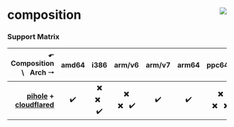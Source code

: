 # composition <a href='https://github.com/padhi-homelab/composition/actions?query=workflow%3A%22Docker+CI+Release%22'><img align='right' src='https://img.shields.io/github/workflow/status/padhi-homelab/composition/Docker%20CI%20Release?logo=github&logoWidth=24&style=flat-square'></img></a>

### Support Matrix

| ⬐ Composition &nbsp; \ &nbsp; Arch 🠒 | amd64 | i386 | arm/v6 | arm/v7 | arm64 | ppc64le |
|--------------------------------------:|:-----:|:----:|:------:|:------:|:-----:|:-------:|
| **[pihole] + [cloudflared]** | :heavy_check_mark: | :heavy_multiplication_x: <br> :heavy_multiplication_x: &nbsp; :heavy_check_mark: | :heavy_multiplication_x: <br> :heavy_multiplication_x: &nbsp; :heavy_check_mark: | :heavy_check_mark: | :heavy_check_mark: | :heavy_multiplication_x: <br> :heavy_multiplication_x: &nbsp; :heavy_multiplication_x: |



[pihole]:     https://hub.docker.com/r/pihole/pihole/
[cloudflared]: https://hub.docker.com/repository/docker/padhihomelab/cloudflared
